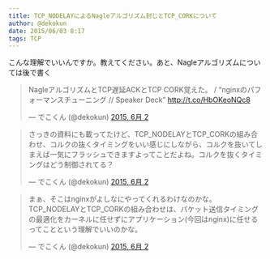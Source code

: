 ```yaml
---
title: TCP_NODELAYによるNagleアルゴリズム封じとTCP_CORKについて
author: @dekokun
date: 2015/06/03 8:17
tags: TCP
---
```


こんな理解でいいんですか。教えてください。あと、Nagleアルゴリズムについては後で書く

<blockquote class="twitter-tweet" lang="ja"><p lang="ja" dir="ltr">NagleアルゴリズムとTCP遅延ACKとTCP CORK覚えた。 / “nginxのパフォーマンスチューニング // Speaker Deck” <a href="http://t.co/HbOKeoNQc8">http://t.co/HbOKeoNQc8</a></p>&mdash; でこくん (@dekokun) <a href="https://twitter.com/dekokun/status/605820330729349121">2015, 6月 2</a></blockquote>
<script async src="//platform.twitter.com/widgets.js" charset="utf-8"></script>

<blockquote class="twitter-tweet" lang="ja"><p lang="ja" dir="ltr">さっきの資料にも載ってたけど、TCP_NODELAYとTCP_CORKの組み合わせ、コルクの抜くタイミングをいい感じにしながら、コルクを抜いてしまえば一気にフラッシュできますよってことだよね。コルクを抜くタイミングはどう制御されてる？</p>&mdash; でこくん (@dekokun) <a href="https://twitter.com/dekokun/status/605821565024870400">2015, 6月 2</a></blockquote>
<script async src="//platform.twitter.com/widgets.js" charset="utf-8"></script>

<blockquote class="twitter-tweet" lang="ja"><p lang="ja" dir="ltr">まぁ、そこはnginxがよしなにやってくれるわけなのかな。TCP_NODELAYとTCP_CORKの組み合わせは、パケット送信タイミングの最適化をカーネルに任せずにアプリケーション(今回はnginx)に任せるってことという理解でいいのかな。</p>&mdash; でこくん (@dekokun) <a href="https://twitter.com/dekokun/status/605823744972455939">2015, 6月 2</a></blockquote>
<script async src="//platform.twitter.com/widgets.js" charset="utf-8"></script>
